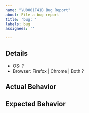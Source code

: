 ```yaml
---
name: "\U0001F41B Bug Report"
about: File a bug report
title: 'bug: '
labels: bug
assignees: ''

---
```


## Details

- OS: ?
- Browser: Firefox | Chrome | Both ?

## Actual Behavior

<!-- Describe what is happening -->

## Expected Behavior

<!-- Describe what should be happening -->
